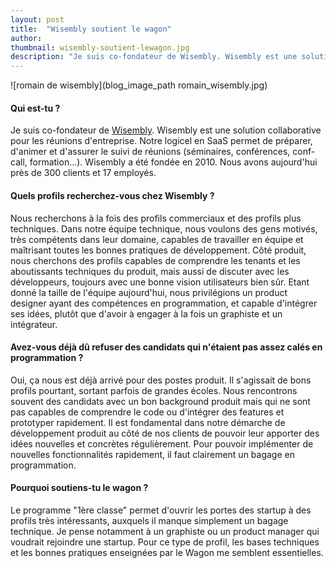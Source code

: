 ```yaml
---
layout: post
title:  "Wisembly soutient le wagon"
author:
thumbnail: wisembly-soutient-lewagon.jpg
description: "Je suis co-fondateur de Wisembly. Wisembly est une solution collaborative pour les réunions d'entreprise. Notre logicel en SaaS permet de préparer, d'animer et d'assurer le suivi de réunions (séminaires, conférences, conf-call, formation...). Wisembly a été fondée en 2010. Nous avons aujourd'hui près de 300 clients et 17 employés."
---
```


![romain de wisembly](blog_image_path romain_wisembly.jpg)

#### Qui est-tu ?

Je suis co-fondateur de [Wisembly](http://wisembly.com/fr/). Wisembly est une solution collaborative pour les réunions d'entreprise. Notre logicel en SaaS permet de préparer, d'animer et d'assurer le suivi de réunions (séminaires, conférences, conf-call, formation...).
Wisembly a été fondée en 2010. Nous avons aujourd'hui près de 300 clients et 17 employés.

#### Quels profils recherchez-vous chez Wisembly ?

Nous recherchons à la fois des profils commerciaux et des profils plus techniques.
Dans notre équipe technique, nous voulons des gens motivés, très compétents dans leur domaine, capables de travailler en équipe et maîtrisant toutes les bonnes pratiques de développement.
Côté produit, nous cherchons des profils capables de comprendre les tenants et les aboutissants techniques du produit, mais aussi de discuter avec les développeurs, toujours avec une bonne vision utilisateurs bien sûr. Etant donné la taille de l'équipe aujourd'hui, nous privilégions un product designer ayant des compétences en programmation, et capable d'intégrer ses idées, plutôt que d'avoir à engager à la fois un graphiste et un intégrateur.

#### Avez-vous déjà dû refuser des candidats qui n'étaient pas assez calés en programmation ?

Oui, ça nous est déjà arrivé pour des postes produit. Il s'agissait de bons profils pourtant, sortant parfois de grandes écoles. Nous rencontrons souvent des candidats avec un bon background produit mais qui ne sont pas capables de comprendre le code ou d'intégrer des features et prototyper rapidement. Il est fondamental dans notre démarche de développement produit au côté de nos clients de pouvoir leur apporter des idées nouvelles et concrètes régulièrement. Pour pouvoir implémenter de nouvelles fonctionnalités rapidement, il faut clairement un bagage en programmation.

#### Pourquoi soutiens-tu le wagon ?

Le programme "1ère classe" permet d'ouvrir les portes des startup à des profils très intéressants, auxquels il manque simplement un bagage technique. Je pense notamment à un graphiste ou un product manager qui voudrait rejoindre une startup. Pour ce type de profil, les bases techniques et les bonnes pratiques enseignées par le Wagon me semblent essentielles.
